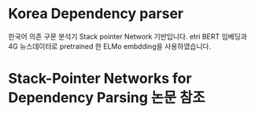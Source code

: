 # Korea Dependency parser
한국어 의존 구문 분석기
Stack pointer Network 기반입니다.
etri BERT 임베딩과 4G 뉴스데이터로 pretrained 한 ELMo embdding을 사용하였습니다. 
 
# Stack-Pointer Networks for Dependency Parsing 논문 참조
